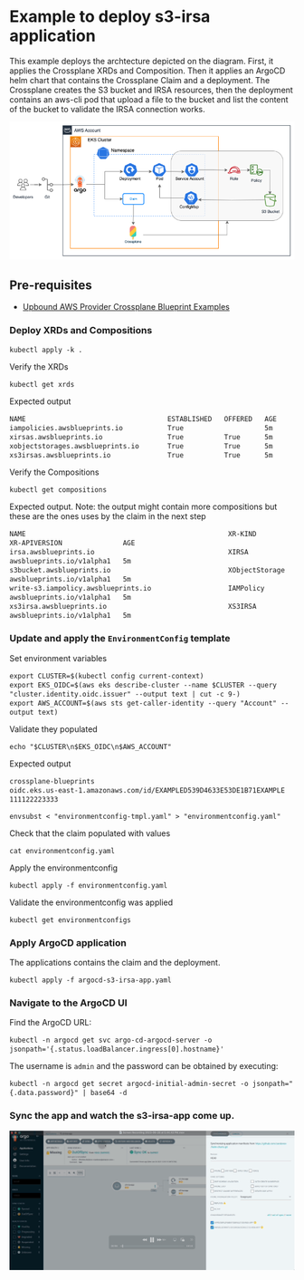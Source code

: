 # Example to deploy s3-irsa application
This example deploys the archtecture depicted on the diagram. First, it applies the Crossplane XRDs and Composition. Then it applies an ArgoCD helm chart that contains the Crossplane Claim and a deployment. The Crossplane creates the S3 bucket and IRSA resources, then the deployment contains an aws-cli pod that upload a file to the bucket and list the content of the bucket to validate the IRSA connection works.

![S3 IRSA App Diagram](../../diagrams/s3-irsa-app.png)

## Pre-requisites
 - [Upbound AWS Provider Crossplane Blueprint Examples](../../README.md)


### Deploy XRDs and Compositions
```shell
kubectl apply -k .
```

Verify the XRDs
```shell
kubectl get xrds
```

Expected output
```
NAME                                   ESTABLISHED   OFFERED   AGE
iampolicies.awsblueprints.io           True                    5m
xirsas.awsblueprints.io                True          True      5m
xobjectstorages.awsblueprints.io       True          True      5m
xs3irsas.awsblueprints.io              True          True      5m
```

Verify the Compositions
```shell
kubectl get compositions
```

Expected output. Note: the output might contain more compositions but these are the ones uses by the claim in the next step
```
NAME                                                  XR-KIND              XR-APIVERSION               AGE
irsa.awsblueprints.io                                 XIRSA                awsblueprints.io/v1alpha1   5m
s3bucket.awsblueprints.io                             XObjectStorage       awsblueprints.io/v1alpha1   5m
write-s3.iampolicy.awsblueprints.io                   IAMPolicy            awsblueprints.io/v1alpha1   5m
xs3irsa.awsblueprints.io                              XS3IRSA              awsblueprints.io/v1alpha1   5m
```

### Update and apply the `EnvironmentConfig` template

Set environment variables
```
export CLUSTER=$(kubectl config current-context)
export EKS_OIDC=$(aws eks describe-cluster --name $CLUSTER --query "cluster.identity.oidc.issuer" --output text | cut -c 9-)
export AWS_ACCOUNT=$(aws sts get-caller-identity --query "Account" --output text)
```
Validate they populated
```
echo "$CLUSTER\n$EKS_OIDC\n$AWS_ACCOUNT"
```
Expected output
```
crossplane-blueprints
oidc.eks.us-east-1.amazonaws.com/id/EXAMPLED539D4633E53DE1B71EXAMPLE
111122223333
```

```shell
envsubst < "environmentconfig-tmpl.yaml" > "environmentconfig.yaml"
```

Check that the claim populated with values
```
cat environmentconfig.yaml
```

Apply the environmentconfig
```shell
kubectl apply -f environmentconfig.yaml
```

Validate the environmentconfig was applied
```
kubectl get environmentconfigs
```

### Apply ArgoCD application
The applications contains the claim and the deployment.
```
kubectl apply -f argocd-s3-irsa-app.yaml
```

### Navigate to the ArgoCD UI
Find the ArgoCD URL:
```
kubectl -n argocd get svc argo-cd-argocd-server -o jsonpath='{.status.loadBalancer.ingress[0].hostname}'
```
The username is `admin` and the password can be obtained by executing:
```
kubectl -n argocd get secret argocd-initial-admin-secret -o jsonpath="{.data.password}" | base64 -d
```

### Sync the app and watch the s3-irsa-app come up.
![S3 IRSA App Diagram](../../diagrams/argo-cd-s3-irsa-sync.gif)
